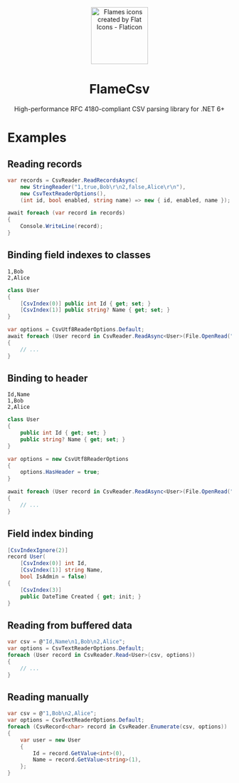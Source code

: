 <p align="center">
  <img
    width="128"
    height="128"
    title="Flames icons created by Flat Icons - Flaticon"
    src="https://user-images.githubusercontent.com/68028366/197605525-a4a8c70f-d757-441b-a26a-adcfaca9ee03.png" />
  <h1 align="center">FlameCsv</h1>
  <p align="center">High-performance RFC 4180-compliant CSV parsing library for .NET 6+</p>
</p>

# Examples

## Reading records
```csharp
var records = CsvReader.ReadRecordsAsync(
    new StringReader("1,true,Bob\r\n2,false,Alice\r\n"),
    new CsvTextReaderOptions(),
    (int id, bool enabled, string name) => new { id, enabled, name });

await foreach (var record in records)
{
    Console.WriteLine(record);
}
```

## Binding field indexes to classes
```csv
1,Bob
2,Alice
```
```csharp
class User
{
    [CsvIndex(0)] public int Id { get; set; }
    [CsvIndex(1)] public string? Name { get; set; }
}
```
```csharp
var options = CsvUtf8ReaderOptions.Default;
await foreach (User record in CsvReader.ReadAsync<User>(File.OpenRead("/home/ovska/test.csv"), options))
{
    // ...
}
```

## Binding to header
```csv
Id,Name
1,Bob
2,Alice
```
```csharp
class User
{
    public int Id { get; set; }
    public string? Name { get; set; }
}
```
```csharp
var options = new CsvUtf8ReaderOptions
{
    options.HasHeader = true;
}

await foreach (User record in CsvReader.ReadAsync<User>(File.OpenRead("/home/ovska/test.csv"), options))
{
    // ...
}
```

## Field index binding
```csharp
[CsvIndexIgnore(2)]
record User(
    [CsvIndex(0)] int Id,
    [CsvIndex(1)] string Name,
    bool IsAdmin = false)
{
    [CsvIndex(3)]
    public DateTime Created { get; init; }
}
```

## Reading from buffered data
```csharp
var csv = @"Id,Name\n1,Bob\n2,Alice";
var options = CsvTextReaderOptions.Default;
foreach (User record in CsvReader.Read<User>(csv, options))
{
    // ...
}
```

## Reading manually
```csharp
var csv = @"1,Bob\n2,Alice";
var options = CsvTextReaderOptions.Default;
foreach (CsvRecord<char> record in CsvReader.Enumerate(csv, options))
{
    var user = new User
    {
        Id = record.GetValue<int>(0),
        Name = record.GetValue<string>(1),
    };
}
```
